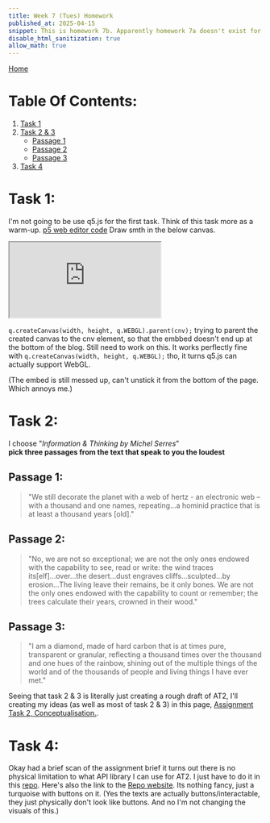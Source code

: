 ```yaml
---
title: Week 7 (Tues) Homework
published_at: 2025-04-15
snippet: This is homework 7b. Apparently homework 7a doesn't exist for some reason.
disable_html_sanitization: true
allow_math: true
---
```


[Home](https://cclanchublo6.deno.dev/)

# Table Of Contents:

1. [Task 1](https://cclanchublo6.deno.dev/Thirdteenth-blog#task-1)
2. [Task 2 & 3](https://cclanchublo6.deno.dev/Thirdteenth-blog#task-2)
   - [Passage 1](https://cclanchublo6.deno.dev/Thirdteenth-blog#passage-1)
   - [Passage 2](https://cclanchublo6.deno.dev/Thirdteenth-blog#passage-2)
   - [Passage 3](https://cclanchublo6.deno.dev/Thirdteenth-blog#passage-3)
3. [Task 4](https://cclanchublo6.deno.dev/Thirdteenth-blog#task-4)

# Task 1:

I'm not going to be use q5.js for the first task. Think of this task more as a warm-up. [p5 web editor code](https://editor.p5js.org/Lanchu2hen9/sketches/_q0Bg5fmG) Draw smth in the below canvas.

<iframe id="TheTism" src="https://editor.p5js.org/Lanchu2hen9/full/_q0Bg5fmG"></iframe>

<script type="module">

    const iframe  = document.getElementById (`TheTism`)
    iframe.width  = 400
    iframe.height = 400

</script>

`q.createCanvas(width, height, q.WEBGL).parent(cnv);` trying to parent the created canvas to the cnv element, so that the embbed doesn't end up at the bottom of the blog. Still need to work on this. It works perflectly fine with `q.createCanvas(width, height, q.WEBGL);` tho, it turns q5.js can actually support WebGL.

(The embed is still messed up, can't unstick it from the bottom of the page. Which annoys me.)

# Task 2:

I choose "_Information & Thinking by Michel Serres_"  
**pick three passages from the text that speak to you the loudest**

## Passage 1:

> "We still decorate the planet with a web of hertz - an electronic web –with a thousand and one names, repeating...a hominid practice that is at least a thousand years [old]."

## Passage 2:

> "No, we are not so exceptional; we are not the only ones endowed with the capability to see, read or write: the wind traces its[elf]...over...the desert...dust engraves cliffs...sculpted...by erosion...The living leave
> their remains, be it only bones. We are not the only ones endowed with the capability to count or remember; the trees calculate their years, crowned in their wood."

## Passage 3:

> "I am a diamond, made of hard carbon that is at times pure, transparent or granular, reflecting a thousand times over the thousand and one hues of the rainbow, shining out of the multiple things of the world and of the thousands of people and living things I have ever met."

Seeing that task 2 & 3 is literally just creating a rough draft of AT2, I'll creating my ideas (as well as most of task 2 & 3) in this page, [Assignment Task 2, Conceptualisation.](https://cclanchublo6.deno.dev/AT2-Concept).

<canvas id="q5_test"></canvas>

<script type="module">
  import Q5 from './my-q5-project/q5/q5.js'
  const cnv = document.getElementById (`q5_test`)
   const width = cnv.parentNode.scrollWidth
   const height = width * 9 / 16
//   const width = 700
//   const height = 700

  const q = new Q5 ("instance")
  console.log (q)

  q.setup = () => {
   q.createCanvas(width, height, q.WEBGL);
   // q.createCanvas(width, height, q.WEBGL).parent(cnv);


   // console.log(q.WEBGL);
   // q.createCanvas (width, height, cnv)
   q.noStroke ()
   q.fill (`navy`)
  }

  q.draw = () => {
   q.background (`lightblue`)
  }
</script>

# Task 4:

Okay had a brief scan of the assignment brief it turns out there is no physical limitation to what API library I can use for AT2. I just have to do it in this [repo](https://github.com/Lanchu2hen9/TheSpiral_AT2). Here's also the link to the [Repo website](https://lanchu-thespiral-a-50-pqfxhzd0q8h2.deno.dev/). Its nothing fancy, just a turquoise with buttons on it. (Yes the texts are actually buttons/interactable, they just physically don't look like buttons. And no I'm not changing the visuals of this.)

